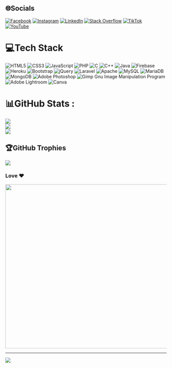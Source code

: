 
## 🌐Socials
[![Facebook](https://img.shields.io/badge/Facebook-%231877F2.svg?logo=Facebook&logoColor=white)](https://facebook.com/nguyenmanhtruongdat) [![Instagram](https://img.shields.io/badge/Instagram-%23E4405F.svg?logo=Instagram&logoColor=white)](https://instagram.com/datnguyrn7) [![LinkedIn](https://img.shields.io/badge/LinkedIn-%230077B5.svg?logo=linkedin&logoColor=white)](https://www.linkedin.com/in/nguyenmanhtruongdat/) [![Stack Overflow](https://img.shields.io/badge/-Stackoverflow-FE7A16?logo=stack-overflow&logoColor=white)](https://stackoverflow.com/users/17988933) [![TikTok](https://img.shields.io/badge/TikTok-%23000000.svg?logo=TikTok&logoColor=white)](https://tiktok.com/@truongdat.27) [![YouTube](https://img.shields.io/badge/YouTube-%23FF0000.svg?logo=YouTube&logoColor=white)](https://youtube.com/c/https://www.youtube.com/channel/UCWrz3bv9MWSONICy0sQ-27w) 

# 💻Tech Stack
![HTML5](https://img.shields.io/badge/html5-%23E34F26.svg?style=for-the-badge&logo=html5&logoColor=white) ![CSS3](https://img.shields.io/badge/css3-%231572B6.svg?style=for-the-badge&logo=css3&logoColor=white) ![JavaScript](https://img.shields.io/badge/javascript-%23323330.svg?style=for-the-badge&logo=javascript&logoColor=%23F7DF1E) ![PHP](https://img.shields.io/badge/php-%23777BB4.svg?style=for-the-badge&logo=php&logoColor=white) ![C](https://img.shields.io/badge/c-%2300599C.svg?style=for-the-badge&logo=c&logoColor=white) ![C++](https://img.shields.io/badge/c++-%2300599C.svg?style=for-the-badge&logo=c%2B%2B&logoColor=white) ![Java](https://img.shields.io/badge/java-%23ED8B00.svg?style=for-the-badge&logo=java&logoColor=white) ![Firebase](https://img.shields.io/badge/firebase-%23039BE5.svg?style=for-the-badge&logo=firebase) ![Heroku](https://img.shields.io/badge/heroku-%23430098.svg?style=for-the-badge&logo=heroku&logoColor=white) ![Bootstrap](https://img.shields.io/badge/bootstrap-%23563D7C.svg?style=for-the-badge&logo=bootstrap&logoColor=white) ![jQuery](https://img.shields.io/badge/jquery-%230769AD.svg?style=for-the-badge&logo=jquery&logoColor=white) ![Laravel](https://img.shields.io/badge/laravel-%23FF2D20.svg?style=for-the-badge&logo=laravel&logoColor=white) ![Apache](https://img.shields.io/badge/apache-%23D42029.svg?style=for-the-badge&logo=apache&logoColor=white) ![MySQL](https://img.shields.io/badge/mysql-%2300f.svg?style=for-the-badge&logo=mysql&logoColor=white) ![MariaDB](https://img.shields.io/badge/MariaDB-003545?style=for-the-badge&logo=mariadb&logoColor=white) ![MongoDB](https://img.shields.io/badge/MongoDB-%234ea94b.svg?style=for-the-badge&logo=mongodb&logoColor=white) ![Adobe Photoshop](https://img.shields.io/badge/adobephotoshop-%2331A8FF.svg?style=for-the-badge&logo=adobephotoshop&logoColor=white) ![Gimp Gnu Image Manipulation Program](https://img.shields.io/badge/Gimp-657D8B?style=for-the-badge&logo=gimp&logoColor=FFFFFF) ![Adobe Lightroom](https://img.shields.io/badge/Adobe%20Lightroom-31A8FF.svg?style=for-the-badge&logo=Adobe%20Lightroom&logoColor=white) ![Canva](https://img.shields.io/badge/Canva-%2300C4CC.svg?style=for-the-badge&logo=Canva&logoColor=white)
# 📊GitHub Stats :
![](https://github-readme-stats.vercel.app/api?username=nguyenmanhtruongdat&theme=tokyonight&hide_border=false&include_all_commits=false&count_private=false)<br/>
![](https://github-readme-streak-stats.herokuapp.com/?user=nguyenmanhtruongdat&theme=tokyonight&hide_border=false)<br/>
![](https://github-readme-stats.vercel.app/api/top-langs/?username=nguyenmanhtruongdat&theme=tokyonight&hide_border=false&include_all_commits=false&count_private=false&layout=compact)

## 🏆GitHub Trophies
![](https://github-trophies.vercel.app/?username=nguyenmanhtruongdat&theme=dracula&no-frame=false&no-bg=false&margin-w=4)

### Love ❤
<img src="https://i.pinimg.com/736x/8b/e1/70/8be1700e27b69a6c8b4d5852b02456f5.jpg" width="512px"/>

---
[![](https://visitcount.itsvg.in/api?id=nguyenmanhtruongdat&icon=0&color=0)](https://visitcount.itsvg.in)
